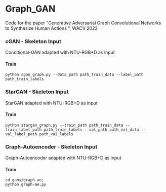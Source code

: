 # Graph_GAN
Code for the paper "Generative Adversarial Graph Convolutional Networks to Synthesize Human Actions ", WACV 2022


### cGAN - Skeleton Input
Conditional-GAN adapted with NTU-RGB+D as input

#### Train
```
python cgan_graph.py --data_path path_train_data --label_path path_train_labels
```


### StarGAN - Skeleton Input
StarGAN adapted with NTU-RGB+D as input

#### Train
```
python stargan_graph.py --train_path path_train_data --train_label_path path_train_labels --val_path path_val_data --val_label_path path_val_labels
```


### Graph-Autoencoder - Skeleton Input
Graph-Autoencoder adapted with NTU-RGB+D as input

#### Train
```
cd gans/graph-ae;
python graph-ae.py 
```